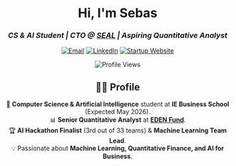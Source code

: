 <div align="center">

# **Hi, I'm Sebas**  

### *CS & AI Student | CTO @ [SEAL](https://seal-iota.vercel.app/) | Aspiring Quantitative Analyst*  

[![Email](https://img.shields.io/badge/Email-D14836?style=for-the-badge&logo=gmail&logoColor=white)](mailto:sebastianperillaespinosa@gmail.com) [![LinkedIn](https://img.shields.io/badge/LinkedIn-0077B5?style=for-the-badge&logo=linkedin&logoColor=white)](https://www.linkedin.com/in/sebastianperilla/) [![Startup Website](https://img.shields.io/badge/Startup%20Website-000000?style=for-the-badge&logo=googlechrome&logoColor=white)]([https://sealautofill.com](https://seal-iota.vercel.app/))  

![Profile Views](https://komarev.com/ghpvc/?username=sebastianperilla&style=for-the-badge)

</div>
<div align="center">
  
## 👨‍💻 Profile  

🚀 **Computer Science & Artificial Intelligence** student at **IE Business School** (Expected May 2026).  
📊 **Senior Quantitative Analyst** at **[EDEN Fund](https://www.ie.edu/eden-fund/)**.  
🏆 **AI Hackathon Finalist** (3rd out of 33 teams) & **Machine Learning Team Lead**.  
💡 Passionate about **Machine Learning, Quantitative Finance, and AI for Business**.  

</div>
